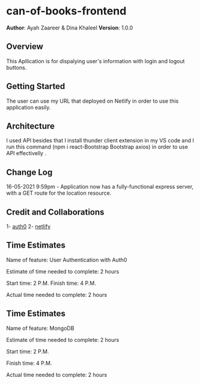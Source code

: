 # can-of-books-frontend

**Author**: Ayah Zaareer & Dina Khaleel
**Version**: 1.0.0 

## Overview
This Apllication is for dispalying user's information with login and logout buttons.
## Getting Started
The user can use my URL that deployed on Netlify in order to use this application easily.

## Architecture
I used API besides that I install thunder client extension in my VS code and I run this command (npm i react-Bootstrap Bootstrap axios) in order to use API effectivelly .

## Change Log
16-05-2021 9:59pm - Application now has a fully-functional express server, with a GET route for the location resource. 

## Credit and Collaborations

1- [auth0](https://auth0.com/)
2- [netlify](https://app.netlify.com/)

## Time Estimates

Name of feature: User Authentication with Auth0

Estimate of time needed to complete: 2 hours

Start time: 2 P.M.
Finish time: 4 P.M.

Actual time needed to complete: 2 hours

## Time Estimates

Name of feature: MongoDB

Estimate of time needed to complete: 2 hours

Start time: 2 P.M.

Finish time: 4 P.M.

Actual time needed to complete: 2 hours
